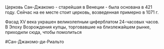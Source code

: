 Церковь Сан-Джакомо - старейшая в Венеции - была основана в 421 году. Сейчас на ее месте стоит церковь, возведенная примерно в 1071 г.

Фасад XV века украшен великолепным циферблатом 24-часовых часов. В Эпоху Возрождения купцы, торговавшие на близлежайшем рынке, приходили сюда, чтобы помолиться

#Сан-Джакомо-ди-Риальто 
